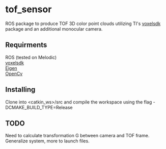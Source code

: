 # tof_sensor
ROS package to produce TOF 3D color point clouds utilizing TI's [voxelsdk](https://github.com/3dtof/voxelsdk) package and an additional monocular camera.

## Requirments
ROS (tested on Melodic)  
[voxelsdk](https://github.com/3dtof/voxelsdk)  
[Eigen](http://eigen.tuxfamily.org/index.php?title=Main_Page)  
[OpenCv](https://opencv.org/)

## Installing
Clone into <catkin_ws>/src and compile the workspace using the flag -DCMAKE_BUILD_TYPE=Release  

## TODO
Need to calculate transformation G between camera and TOF frame.  
Generalize system, more to launch files.  
